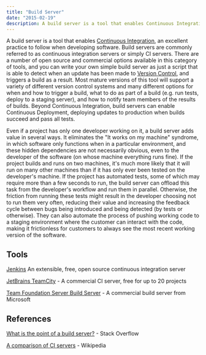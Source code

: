 ```yaml
---
title: "Build Server"
date: "2015-02-19"
description: A build server is a tool that enables Continuous Integration, an excellent practice to follow when developing software.
---
```


A build server is a tool that enables [Continuous Integration](/practices/continuous-integration/), an excellent practice to follow when developing software. Build servers are commonly referred to as continuous integration servers or simply CI servers. There are a number of open source and commercial options available in this category of tools, and you can write your own simple build server as just a script that is able to detect when an update has been made to [Version Control](/tools/version-control/), and triggers a build as a result. Most mature versions of this tool will support a variety of different version control systems and many different options for when and how to trigger a build, what to do as part of a build (e.g. run tests, deploy to a staging server), and how to notify team members of the results of builds. Beyond Continuous Integration, build servers can enable Continuous Deployment, deploying updates to production when builds succeed and pass all tests.

Even if a project has only one developer working on it, a build server adds value in several ways. It eliminates the "It works on my machine" syndrome, in which software only functions when in a particular environment, and these hidden dependencies are not necessarily obvious, even to the developer of the software (on whose machine everything runs fine). If the project builds and runs on two machines, it's much more likely that it will run on many other machines than if it has only ever been tested on the developer's machine. If the project has automated tests, some of which may require more than a few seconds to run, the build server can offload this task from the developer's workflow and run them in parallel. Otherwise, the friction from running these tests might result in the developer choosing not to run them very often, reducing their value and increasing the feedback cycle between bugs being introduced and being detected (by tests or otherwise). They can also automate the process of pushing working code to a staging environment where the customer can interact with the code, making it frictionless for customers to always see the most recent working version of the software.

## Tools

[Jenkins](http://jenkins-ci.org) An extensible, free, open source continuous integration server

[JetBrains TeamCity](https://www.jetbrains.com/teamcity/) - A commercial CI server, free for up to 20 projects

[Team Foundation Server Build Server](https://msdn.microsoft.com/en-us/library/ms181712.aspx) - A commercial build server from Microsoft

## References

[What is the point of a build server?](http://stackoverflow.com/questions/1099133/what-is-the-point-of-a-build-server) - Stack Overflow

[A comparison of CI servers](http://en.wikipedia.org/wiki/Comparison_of_continuous_integration_software) - Wikipedia
